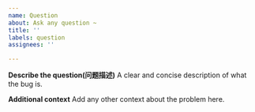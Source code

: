 ```yaml
---
name: Question
about: Ask any question ~
title: ''
labels: question
assignees: ''

---
```


**Describe the question(问题描述)**
A clear and concise description of what the bug is.

**Additional context**
Add any other context about the problem here.
